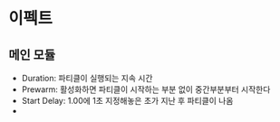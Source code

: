 # 이펙트
## 메인 모듈
- Duration: 파티클이 실행되는 지속 시간
- Prewarm: 활성화하면 파티클이 시작하는 부분 없이 중간부분부터 시작한다
- Start Delay: 1.00에 1초 지정해놓은 초가 지난 후 파티클이 나옴
- 
